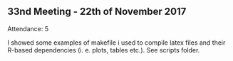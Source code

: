 33nd Meeting - 22th of November 2017
----
Attendance: 5

I showed some examples of makefile i used to compile latex files and their R-based dependencies (i. e. plots, tables etc.). See scripts folder.
